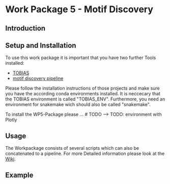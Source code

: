 # Work Package 5 - Motif Discovery

## Introduction

## Setup and Installation
To use this work package it is important that you have two further Tools installed:
* [TOBIAS](https://github.com/loosolab/TOBIAS)
* [motif discovery pipeline](https://github.com/loosolab/motif-discovery-pipeline)

Please follow the installation instructions of those projects and make sure you have the according conda environments installed. It is neccecary that the TOBIAS environment is called "TOBIAS_ENV". 
Furthermore, you need an environment for snakemake wich should also be called "snakemake".

To install the WP5-Package please ... # TODO
--> TODO: environment with Plotly


## Usage
The Workpackage consists of several scripts which can also be concatenated to a pipeline. For more Detailed information please look at the [Wiki](https://github.com/loosolab/Datenanalyse-2021/wiki/WP5).

## Example

